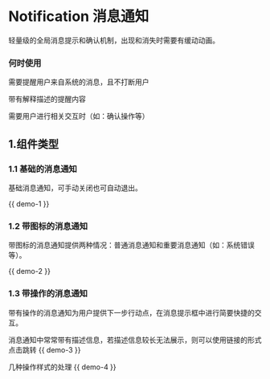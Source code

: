 # Notification 消息通知

轻量级的全局消息提示和确认机制，出现和消失时需要有缓动动画。

### 何时使用

需要提醒用户来自系统的消息，且不打断用户

带有解释描述的提醒内容

需要用户进行相关交互时（如：确认操作等）

## 1.组件类型
### 1.1 基础的消息通知

基础消息通知，可手动关闭也可自动退出。

{{ demo-1 }}

### 1.2 带图标的消息通知
带图标的消息通知提供两种情况：普通消息通知和重要消息通知（如：系统错误等）。

{{ demo-2 }}

### 1.3 带操作的消息通知
带有操作的消息通知为用户提供下一步行动点，在消息提示框中进行简要快捷的交互。

消息通知中常常带有描述信息，若描述信息较长无法展示，则可以使用链接的形式点击跳转
{{ demo-3 }}

几种操作样式的处理
{{ demo-4 }}
